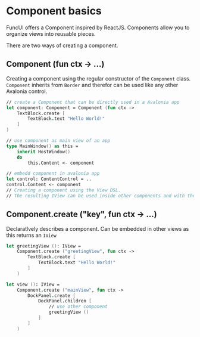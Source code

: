 # Component basics

FuncUI offers a Component inspired by ReactJS. Components allow you to organize views into reusable pieces.&#x20;

There are two ways of creating a component.&#x20;

## Component (fun ctx -> ...)

Creating a component using the regular constructor of the `Component` class. `Component` inherits from `Border` and therefor can be used like any other Avalonia control.

```fsharp
// create a Component that can be directly used in a Avalonia app
let component: Component = Component (fun ctx -> 
    TextBlock.create [
        TextBlock.text "Hello World!"
    ]
)

// use component as main view of an app
type MainWindow() as this =
    inherit HostWindow()
    do
        this.Content <- component

// embedd component in avalonia app
let control: ContentControl = ..
control.Content <- component
// Creating a component using the View DSL.
// The resulting IView can be used inside other components and with the View DSL.

```

## Component.create ("key", fun ctx -> ...)

Declaratlvely describes a component. Can be embedded in other views as this returns an `IView`

```fsharp
let greetingView (): IView = 
    Component.create ("greetingView", fun ctx -> 
        TextBlock.create [
            TextBlock.text "Hello World!"
        ]
    )

let view (): IView = 
    Component.create ("mainView", fun ctx -> 
        DockPanel.create [
            DockPanel.children [
                // use other component
                greetingView ()
            ]
        ]
    )
```
